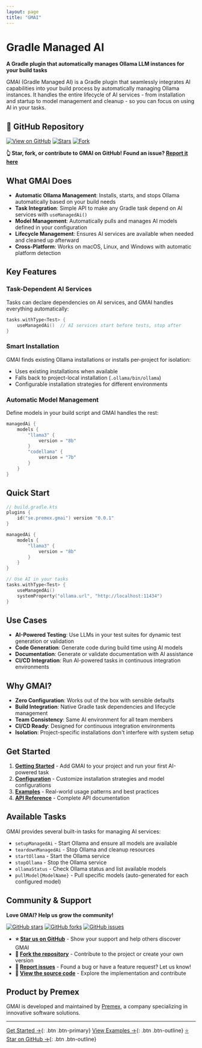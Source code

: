 ```yaml
---
layout: page
title: "GMAI"
---
```


# Gradle Managed AI

**A Gradle plugin that automatically manages Ollama LLM instances for your build tasks**

GMAI (Gradle Managed AI) is a Gradle plugin that seamlessly integrates AI capabilities into your build process by automatically managing Ollama instances. It handles the entire lifecycle of AI services - from installation and startup to model management and cleanup - so you can focus on using AI in your tasks.

## 🚀 GitHub Repository

[![View on GitHub](https://img.shields.io/badge/View%20on-GitHub-blue?style=for-the-badge&logo=github)](https://github.com/premex-ab/gmai)
[![Stars](https://img.shields.io/github/stars/premex-ab/gmai?style=for-the-badge)](https://github.com/premex-ab/gmai/stargazers)
[![Fork](https://img.shields.io/github/forks/premex-ab/gmai?style=for-the-badge)](https://github.com/premex-ab/gmai/fork)

**👆 Star, fork, or contribute to GMAI on GitHub! Found an issue? [Report it here](https://github.com/premex-ab/gmai/issues)**

## What GMAI Does

- **Automatic Ollama Management**: Installs, starts, and stops Ollama automatically based on your build needs
- **Task Integration**: Simple API to make any Gradle task depend on AI services with `useManagedAi()`
- **Model Management**: Automatically pulls and manages AI models defined in your configuration
- **Lifecycle Management**: Ensures AI services are available when needed and cleaned up afterward
- **Cross-Platform**: Works on macOS, Linux, and Windows with automatic platform detection

## Key Features

### Task-Dependent AI Services
Tasks can declare dependencies on AI services, and GMAI handles everything automatically:

```kotlin
tasks.withType<Test> {
    useManagedAi()  // AI services start before tests, stop after
}
```

### Smart Installation
GMAI finds existing Ollama installations or installs per-project for isolation:
- Uses existing installations when available
- Falls back to project-local installation (`.ollama/bin/ollama`)
- Configurable installation strategies for different environments

### Automatic Model Management
Define models in your build script and GMAI handles the rest:

```kotlin
managedAi {
    models {
        "llama3" {
            version = "8b"
        }
        "codellama" {
            version = "7b"
        }
    }
}
```

## Quick Start

```kotlin
// build.gradle.kts
plugins {
    id("se.premex.gmai") version "0.0.1"
}

managedAi {
    models {
        "llama3" {
            version = "8b"
        }
    }
}

// Use AI in your tasks
tasks.withType<Test> {
    useManagedAi()
    systemProperty("ollama.url", "http://localhost:11434")
}
```

## Use Cases

- **AI-Powered Testing**: Use LLMs in your test suites for dynamic test generation or validation
- **Code Generation**: Generate code during build time using AI models
- **Documentation**: Generate or validate documentation with AI assistance
- **CI/CD Integration**: Run AI-powered tasks in continuous integration environments

## Why GMAI?

- **Zero Configuration**: Works out of the box with sensible defaults
- **Build Integration**: Native Gradle task dependencies and lifecycle management
- **Team Consistency**: Same AI environment for all team members
- **CI/CD Ready**: Designed for continuous integration environments
- **Isolation**: Project-specific installations don't interfere with system setup

## Get Started

1. **[Getting Started](getting-started.md)** - Add GMAI to your project and run your first AI-powered task
2. **[Configuration](configuration.md)** - Customize installation strategies and model configurations
3. **[Examples](examples.md)** - Real-world usage patterns and best practices
4. **[API Reference](api-reference.md)** - Complete API documentation

## Available Tasks

GMAI provides several built-in tasks for managing AI services:

- `setupManagedAi` - Start Ollama and ensure all models are available
- `teardownManagedAi` - Stop Ollama and cleanup resources
- `startOllama` - Start the Ollama service
- `stopOllama` - Stop the Ollama service
- `ollamaStatus` - Check Ollama status and list available models
- `pullModel{ModelName}` - Pull specific models (auto-generated for each configured model)

## Community & Support

**Love GMAI? Help us grow the community!**

[![GitHub stars](https://img.shields.io/github/stars/premex-ab/gmai?style=social)](https://github.com/premex-ab/gmai/stargazers)
[![GitHub forks](https://img.shields.io/github/forks/premex-ab/gmai?style=social)](https://github.com/premex-ab/gmai/fork)
[![GitHub issues](https://img.shields.io/github/issues/premex-ab/gmai)](https://github.com/premex-ab/gmai/issues)

- **⭐ [Star us on GitHub](https://github.com/premex-ab/gmai)** - Show your support and help others discover GMAI
- **🍴 [Fork the repository](https://github.com/premex-ab/gmai/fork)** - Contribute to the project or create your own version
- **🐛 [Report issues](https://github.com/premex-ab/gmai/issues)** - Found a bug or have a feature request? Let us know!
- **💬 [View the source code](https://github.com/premex-ab/gmai)** - Explore the implementation and contribute

## Product by Premex

GMAI is developed and maintained by [Premex](https://premex.se), a company specializing in innovative software solutions.

---

[Get Started →](getting-started.md){: .btn .btn-primary}
[View Examples →](examples.md){: .btn .btn-outline}
[⭐ Star on GitHub →](https://github.com/premex-ab/gmai){: .btn .btn-outline}
